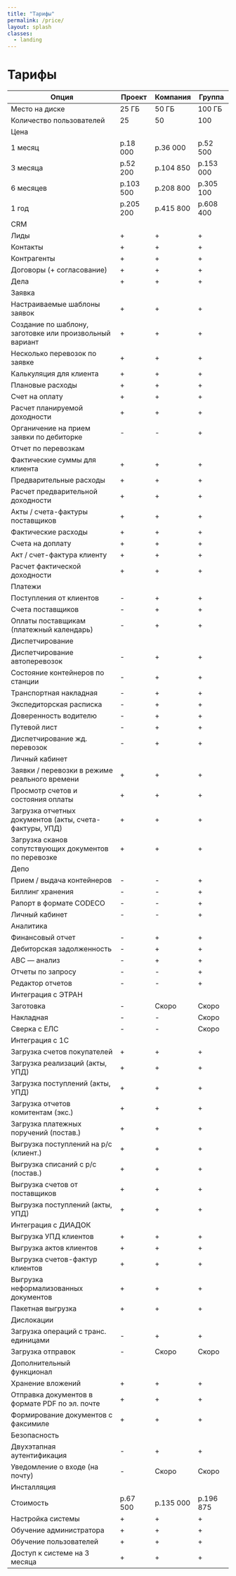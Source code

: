 ```yaml
---
title: "Тарифы"
permalink: /price/
layout: splash
classes:
  - landing
---
```



# Тарифы

| Опция | Проект | Компания | Группа |
| --- | --- | --- | --- |
| Место на диске | 25 ГБ | 50 ГБ | 100 ГБ |
| Количество пользователей | 25 | 50 | 100 |
| Цена |
| 1 месяц | р.18 000 | р.36 000 | р.52 500|
| 3 месяца | р.52 200 | р.104 850 | р.153 000 |
| 6 месяцев | р.103 500 | р.208 800 | р.305 100 |
| 1 год | р.205 200 | р.415 800| р.608 400 |
| CRM |
| Лиды | + | + | + |
| Контакты | + | + | + |
| Контрагенты | + | + | + |
| Договоры (+ согласование) | + | + | + |
| Дела | + | + | + |
| Заявка |
| Настраиваемые шаблоны заявок | + | + | + |
| Создание по шаблону, заготовке или произвольный вариант | + | + | + |
| Несколько перевозок по заявке | + | + | + |
| Калькуляция для клиента | + | + | + |
| Плановые расходы | + | + | + |
| Счет на оплату | + | + | + |
| Расчет планируемой доходности | + | + | + |
| Органичение на прием заявки по дебиторке | - | - | + |
| Отчет по перевозкам |
| Фактические суммы для клиента | + | + | + |
| Предварительные расходы | + | + | + |
| Расчет предварительной доходности | + | + | + |
| Акты / счета-фактуры поставщиков | + | + | + |
| Фактические расходы | + | + | + |
| Счета на доплату | + | + | + |
| Акт / счет-фактура клиенту | + | + | + |
| Расчет фактической доходности | + | + | + |
| Платежи |
| Поступления от клиентов | - | + | + |
| Счета поставщиков | - | + | + |
| Оплаты поставщикам (платежный календарь) | - | + | + |
| Диспетчирование |
| Диспетчирование автоперевозок | - | + | + |
| Состояние контейнеров по станции | - | + | + |
| Транспортная накладная | - | + | + |
| Экспедиторская расписка | - | + | + |
| Доверенность водителю | - | + | + |
| Путевой лист | - | + | + |
| Диспетчирование жд. перевозок | - | + | + |
| Личный кабинет |
| Заявки / перевозки в режиме реального времени | + | + | + |
| Просмотр счетов и состояния оплаты | + | + | + |
| Загрузка отчетных документов (акты, счета-фактуры, УПД) | + | + | + |
| Загрузка сканов сопутствующих документов по перевозке | + | + | + |
| Депо |
| Прием / выдача контейнеров | - | - | + |
| Биллинг хранения | - | - | + |
| Рапорт в формате CODECO | - | - | + |
| Личный кабинет | - | - | + |
| Аналитика |
| Финансовый отчет | - | + | + |
| Дебиторская задолженность | - | + | + |
| ABC — анализ | - | + | + |
| Отчеты по запросу | - | - | + |
| Редактор отчетов | - | - | + |
| Интеграция с ЭТРАН |
| Заготовка | - | Скоро | Скоро  |
| Накладная | - | - | Скоро  |
| Сверка с ЕЛС | - | - | Скоро  |
| Интеграция с 1C |
| Загрузка счетов покупателей | + | + | + |
| Загрузка реализаций (акты, УПД) | + | + | + |
| Загрузка поступлений (акты, УПД) | + | + | + |
| Загрузка отчетов комитентам (экс.) | + | + | + |
| Загрузка платежных поручений (постав.) | + | + | + |
| Выгрузка поступлений на р/с (клиент.) | + | + | + |
| Выгрузка списаний с р/с (постав.) | + | + | + |
| Выгрузка счетов от поставщиков | + | + | + |
| Выгрузка поступлений (акты, УПД) | + | + | + |
| Интеграция с ДИАДОК |
| Выгрузка УПД клиентов | + | + | + |
| Выгрузка актов клиентов | + | + | + |
| Выгрузка счетов-фактур клиентов | + | + | + |
| Выгрузка неформализованных документов | + | + | + |
| Пакетная выгрузка | + | + | + |
| Дислокации |
| Загрузка операций с транс. единицами | - | + | + |
| Загрузка отправок | - | Скоро | Скоро |
| Дополнительный функционал |
| Хранение вложений | + | + | + |
| Отправка документов в формате PDF по эл. почте | + | + | + |
| Формирование документов с факсимиле | + | + | + |
| Безопасность |
| Двухэтапная аутентификация | - | + | + |
| Уведомление о входе (на почту) | - | Скоро | Скоро |
| Инсталляция |
| Стоимость | р.67 500 | р.135 000 | р.196 875 |
| Настройка системы | + | + | + |
| Обучение администратора | + | + | + |
| Обучение пользователей | + | + | + |
| Доступ к системе на 3 месяца | + | + | + |
